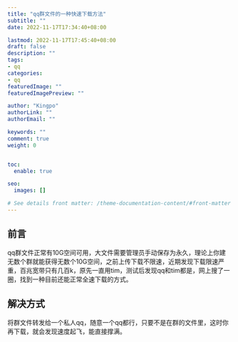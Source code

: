 ```yaml
---
title: "qq群文件的一种快速下载方法"
subtitle: ""
date: 2022-11-17T17:34:40+08:00

lastmod: 2022-11-17T17:45:40+08:00
draft: false
description: ""
tags:
- qq
categories:
- qq
featuredImage: ""
featuredImagePreview: ""

author: "Kingpo"
authorLink: ""
authorEmail: ""

keywords: ""
comment: true
weight: 0


toc:
  enable: true

seo:
  images: []

# See details front matter: /theme-documentation-content/#front-matter
---
```


<!--more-->
## 前言
qq群文件正常有10G空间可用，大文件需要管理员手动保存为永久，理论上你建无数个群就能获得无数个10G空间，之前上传下载不限速，近期发现下载限速严重，百兆宽带只有几百k，原先一直用tim，测试后发现qq和tim都是，网上搜了一圈，找到一种目前还能正常全速下载的方式。


## 解决方式

将群文件转发给一个私人qq，随意一个qq都行，只要不是在群的文件里，这时你再下载，就会发现速度起飞，能直接撑满。


